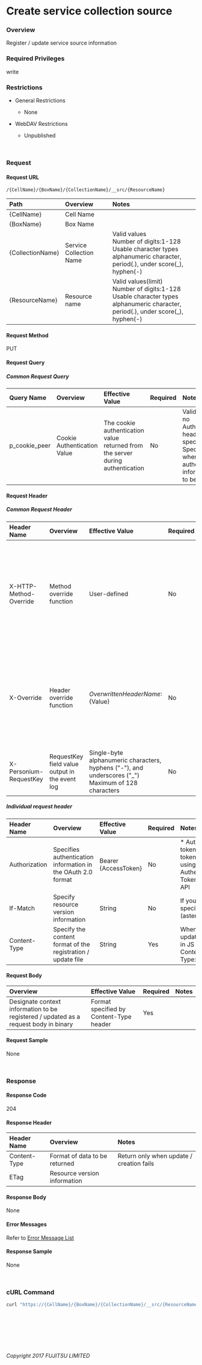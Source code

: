 # Create service collection source

### Overview

Register / update service source information

### Required Privileges

write

### Restrictions

* General Restrictions

    * None

* WebDAV Restrictions

    * Unpublished

<br>

### Request

#### Request URL

```
/{CellName}/{BoxName}/{CollectionName}/__src/{ResourceName}
```

|Path<br>|Overview<br>|Notes<br>|
|:--|:--|:--|
|{CellName}<br>|Cell Name<br>|<br>|
|{BoxName}<br>|Box Name<br>|<br>|
|{CollectionName}<br>|Service Collection Name<br>|Valid values <br>Number of digits:1-128<br>Usable character types<br>alphanumeric character, period(.), under score(_), hyphen(-)<br>|
|{ResourceName}<br>|Resource name<br>|Valid values(limit) <br>Number of digits:1-128<br>Usable character types<br>alphanumeric character, period(.), under score(_), hyphen(-)<br>|

#### Request Method

PUT

#### Request Query

##### Common Request Query

|Query Name<br>|Overview<br>|Effective Value<br>|Required<br>|Notes<br>|
|:--|:--|:--|:--|:--|
|p_cookie_peer<br>|Cookie Authentication Value<br>|The cookie authentication value returned from the server during authentication<br>|No<br>|Valid only if no Authorization header specified<br>Specify this when cookie authentication information is to be used<br>|

#### Request Header

##### Common Request Header

|Header Name<br>|Overview<br>|Effective Value<br>|Required<br>|Notes<br>|
|:--|:--|:--|:--|:--|
|X-HTTP-Method-Override<br>|Method override function<br>|User-defined<br>|No<br>|If you specify this value when requesting with the POST method, the specified value will be used as a method.<br>|
|X-Override<br>|Header override function<br>|${OverwrittenHeaderName}:${Value}<br>|No<br>|Overwrite normal HTTP header value. To overwrite multiple headers, specify multiple X-Override headers.<br>|
|X-Personium-RequestKey<br>|RequestKey field value output in the event log<br>|Single-byte alphanumeric characters, hyphens ("-"), and underscores ("_")<br>Maximum of 128 characters<br>|No<br>|Supported in V 1.1.7 and later<br>|

##### Individual request header

|Header Name<br>|Overview<br>|Effective Value<br>|Required<br>|Notes<br>|
|:--|:--|:--|:--|:--|
|Authorization<br>|Specifies authentication information in the OAuth 2.0 format<br>|Bearer {AccessToken}<br>|No<br>|* Authentication tokens are the tokens acquired using the Authentication Token Acquisition API<br>|
|If-Match<br>|Specify resource version information<br>|String<br>|No<br>|If you do not specify a version *(asterisk)<br>|
|Content-Type<br>|Specify the content format of the registration / update file <br>|String<br>|Yes<br>|When registering / updating resources in JS in the form<br>Content-Type:text/javascript<br>|

#### Request Body

|Overview<br>|Effective Value<br>|Required<br>|Notes<br>|
|:--|:--|:--|:--|
|Designate context information to be registered / updated as a request body in binary<br>|Format specified by Content-Type header<br>|Yes<br>|<br>|

#### Request Sample

None

<br>

### Response

#### Response Code

204

#### Response Header

|Header Name<br>|Overview<br>|Notes<br>|
|:--|:--|:--|
|Content-Type<br>|Format of data to be returned<br>|Return only when update / creation fails<br>|
|ETag<br>|Resource version information<br>|<br>|

#### Response Body

None

#### Error Messages

Refer to [Error Message List](004_Error_Messages.html)

#### Response Sample

None

<br>

### cURL Command

```sh
curl "https://{CellName}/{BoxName}/{CollectionName}/__src/{ResourceName}" -X PUT -i  -H 'Authorization: Bearer {AccessToken}' -H 'Accept: application/json' -H 'Content-Type:text/javascript' -d '[File contents]'
```

<br><br><br><br><br>

###### Copyright 2017 FUJITSU LIMITED